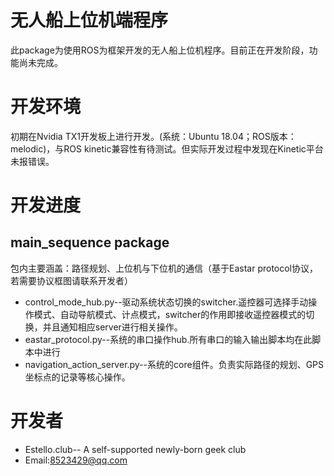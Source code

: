 # 无人船上位机端程序
此package为使用ROS为框架开发的无人船上位机程序。目前正在开发阶段，功能尚未完成。
# 开发环境
初期在Nvidia TX1开发板上进行开发。(系统：Ubuntu 18.04；ROS版本：melodic)，与ROS kinetic兼容性有待测试。但实际开发过程中发现在Kinetic平台未报错误。
# 开发进度
## main_sequence package
包内主要涵盖：路径规划、上位机与下位机的通信（基于Eastar protocol协议，若需要协议框图请联系开发者）
- control_mode_hub.py--驱动系统状态切换的switcher.遥控器可选择手动操作模式、自动导航模式、计点模式，switcher的作用即接收遥控器模式的切换，并且通知相应server进行相关操作。
- eastar_protocol.py--系统的串口操作hub.所有串口的输入输出脚本均在此脚本中进行
- navigation_action_server.py--系统的core组件。负责实际路径的规划、GPS坐标点的记录等核心操作。
# 开发者
* Estello.club-- A self-supported newly-born geek club
* Email:8523429@qq.com
